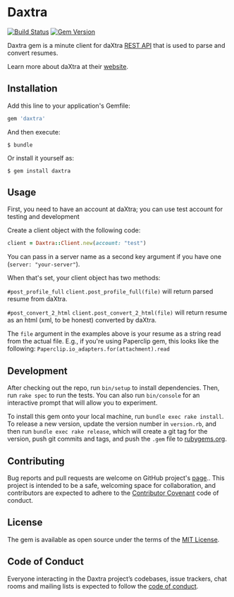 # Daxtra

[![Build Status](https://semaphoreci.com/api/v1/andrewr224/daxtra/branches/master/badge.svg)](https://semaphoreci.com/andrewr224/daxtra)
[![Gem Version](https://badge.fury.io/rb/daxtra.svg)](https://badge.fury.io/rb/daxtra)

Daxtra gem is a minute client for daXtra [REST API](http://cvxdemo.daxtra.com/cvx/#integration-rest) that is used to parse and convert resumes.

Learn more about daXtra at their [website](https://www.daxtra.com/).

## Installation

Add this line to your application's Gemfile:

```ruby
gem 'daxtra'
```

And then execute:

    $ bundle

Or install it yourself as:

    $ gem install daxtra

## Usage

First, you need to have an account at daXtra; you can use test account for testing and development

Create a client object with the following code:

```ruby
client = Daxtra::Client.new(account: "test")
```
You can pass in a server name as a second key argument if you have one (`server: "your-server"`).


When that's set, your client object has two methods:

`#post_profile_full`
`client.post_profile_full(file)` will return parsed resume from daXtra.

`#post_convert_2_html`
`client.post_convert_2_html(file)` will return resume as an html (xml, to be honest) converted by daXtra.

The `file` argument in the examples above is your resume as a string read from the actual file. E.g., if you're using Paperclip gem, this looks like the following:
`Paperclip.io_adapters.for(attachment).read`

## Development

After checking out the repo, run `bin/setup` to install dependencies. Then, run `rake spec` to run the tests. You can also run `bin/console` for an interactive prompt that will allow you to experiment.

To install this gem onto your local machine, run `bundle exec rake install`. To release a new version, update the version number in `version.rb`, and then run `bundle exec rake release`, which will create a git tag for the version, push git commits and tags, and push the `.gem` file to [rubygems.org](https://rubygems.org).

## Contributing

Bug reports and pull requests are welcome on GitHub project's [page](https://github.com/andrewr224/daxtra).. This project is intended to be a safe, welcoming space for collaboration, and contributors are expected to adhere to the [Contributor Covenant](http://contributor-covenant.org) code of conduct.

## License

The gem is available as open source under the terms of the [MIT License](https://opensource.org/licenses/MIT).

## Code of Conduct

Everyone interacting in the Daxtra project’s codebases, issue trackers, chat rooms and mailing lists is expected to follow the [code of conduct](https://github.com/[USERNAME]/daxtra/blob/master/CODE_OF_CONDUCT.md).
